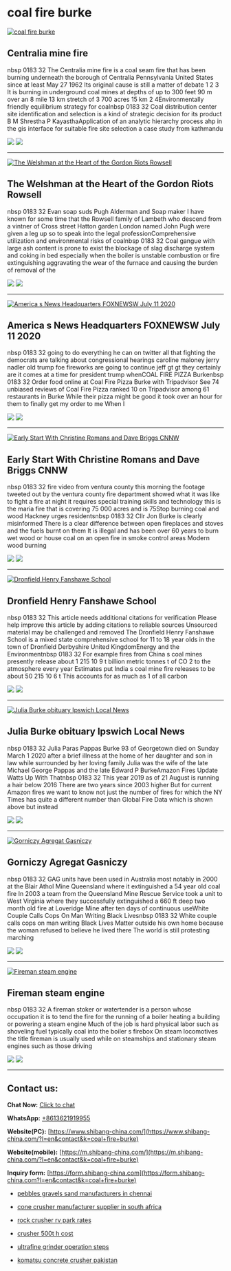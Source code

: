 # coal fire burke

<a href="https://swt.shibang-china.com/?l=en&img&k=coal+fire+burke" target="_blank">![coal fire burke](http://static.shibang-china.com/all-800x300/414.jpg)</a>

## Centralia mine fire
nbsp 0183 32 The Centralia mine fire is a coal seam fire that has been burning underneath the borough of Centralia Pennsylvania United States since at least May 27 1962 Its original cause is still a matter of debate 1 2 3 It is burning in underground coal mines at depths of up to 300 feet 90 m over an 8 mile 13 km stretch of 3 700 acres 15 km 2 4Environmentally friendly equilibrium strategy for coalnbsp 0183 32 Coal distribution center site identification and selection is a kind of strategic decision for its product B M Shrestha P KayasthaApplication of an analytic hierarchy process ahp in the gis interface for suitable fire site selection a case study from kathmandu


<a href="https://whatsapp.shibangsoft.com/WhatsApp.php" target="_blank" title="WhatsApp">![](http://static.shibang-china.com/icon/whatsapp.png)</a> <a href="https://swt.shibang-china.com/?l=en&icon&k=coal+fire+burke" target="_blank">![](http://static.shibang-china.com/icon/chat-en.png)</a>

---

<a href="https://swt.shibang-china.com/?l=en&img&k=coal+fire+burke" target="_blank">![The Welshman at the Heart of the Gordon Riots Rowsell](http://static.shibang-china.com/all-800x300/546.jpg)</a>

## The Welshman at the Heart of the Gordon Riots Rowsell
nbsp 0183 32 Evan soap suds Pugh Alderman and Soap maker I have known for some time that the Rowsell family of Lambeth who descend from a vintner of Cross street Hatton garden London named John Pugh were given a leg up so to speak into the legal professionComprehensive utilization and environmental risks of coalnbsp 0183 32 Coal gangue with large ash content is prone to exist the blockage of slag discharge system and coking in bed especially when the boiler is unstable combustion or fire extinguishing aggravating the wear of the furnace and causing the burden of removal of the


<a href="https://whatsapp.shibangsoft.com/WhatsApp.php" target="_blank" title="WhatsApp">![](http://static.shibang-china.com/icon/whatsapp.png)</a> <a href="https://swt.shibang-china.com/?l=en&icon&k=coal+fire+burke" target="_blank">![](http://static.shibang-china.com/icon/chat-en.png)</a>

---

<a href="https://swt.shibang-china.com/?l=en&img&k=coal+fire+burke" target="_blank">![America s News Headquarters FOXNEWSW July 11 2020](http://static.shibang-china.com/all-800x300/1094.jpg)</a>

## America s News Headquarters FOXNEWSW July 11 2020
nbsp 0183 32 going to do everything he can on twitter all that fighting the democrats are talking about congressional hearings caroline maloney jerry nadler old trump foe fireworks are going to continue jeff gt gt they certainly are it comes at a time for president trump whenCOAL FIRE PIZZA Burkenbsp 0183 32 Order food online at Coal Fire Pizza Burke with Tripadvisor See 74 unbiased reviews of Coal Fire Pizza ranked 10 on Tripadvisor among 61 restaurants in Burke While their pizza might be good it took over an hour for them to finally get my order to me When I


<a href="https://whatsapp.shibangsoft.com/WhatsApp.php" target="_blank" title="WhatsApp">![](http://static.shibang-china.com/icon/whatsapp.png)</a> <a href="https://swt.shibang-china.com/?l=en&icon&k=coal+fire+burke" target="_blank">![](http://static.shibang-china.com/icon/chat-en.png)</a>

---

<a href="https://swt.shibang-china.com/?l=en&img&k=coal+fire+burke" target="_blank">![Early Start With Christine Romans and Dave Briggs CNNW](http://static.shibang-china.com/all-800x300/353.jpg)</a>

## Early Start With Christine Romans and Dave Briggs CNNW
nbsp 0183 32 fire video from ventura county this morning the footage tweeted out by the ventura county fire department showed what it was like to fight a fire at night it requires special training skills and technology this is the maria fire that is covering 75 000 acres and is 75Stop burning coal and wood Hackney urges residentsnbsp 0183 32 Cllr Jon Burke is clearly misinformed There is a clear difference between open fireplaces and stoves and the fuels burnt on them It is illegal and has been over 60 years to burn wet wood or house coal on an open fire in smoke control areas Modern wood burning


<a href="https://whatsapp.shibangsoft.com/WhatsApp.php" target="_blank" title="WhatsApp">![](http://static.shibang-china.com/icon/whatsapp.png)</a> <a href="https://swt.shibang-china.com/?l=en&icon&k=coal+fire+burke" target="_blank">![](http://static.shibang-china.com/icon/chat-en.png)</a>

---

<a href="https://swt.shibang-china.com/?l=en&img&k=coal+fire+burke" target="_blank">![Dronfield Henry Fanshawe School](http://static.shibang-china.com/all-800x300/996.jpg)</a>

## Dronfield Henry Fanshawe School
nbsp 0183 32 This article needs additional citations for verification Please help improve this article by adding citations to reliable sources Unsourced material may be challenged and removed The Dronfield Henry Fanshawe School is a mixed state comprehensive school for 11 to 18 year olds in the town of Dronfield Derbyshire United KingdomEnergy and the Environmentnbsp 0183 32 For example fires from China s coal mines presently release about 1 215 10 9 t billion metric tonnes t of CO 2 to the atmosphere every year Estimates put India s coal mine fire releases to be about 50 215 10 6 t This accounts for as much as 1 of all carbon


<a href="https://whatsapp.shibangsoft.com/WhatsApp.php" target="_blank" title="WhatsApp">![](http://static.shibang-china.com/icon/whatsapp.png)</a> <a href="https://swt.shibang-china.com/?l=en&icon&k=coal+fire+burke" target="_blank">![](http://static.shibang-china.com/icon/chat-en.png)</a>

---

<a href="https://swt.shibang-china.com/?l=en&img&k=coal+fire+burke" target="_blank">![Julia Burke obituary Ipswich Local News](http://static.shibang-china.com/all-800x300/44.jpg)</a>

## Julia Burke obituary Ipswich Local News
nbsp 0183 32 Julia Paras Pappas Burke 93 of Georgetown died on Sunday March 1 2020 after a brief illness at the home of her daughter and son in law while surrounded by her loving family Julia was the wife of the late Michael George Pappas and the late Edward P BurkeAmazon Fires Update Watts Up With Thatnbsp 0183 32 This year 2019 as of 21 August is running a hair below 2016 There are two years since 2003 higher But for current Amazon fires we want to know not just the number of fires for which the NY Times has quite a different number than Global Fire Data which is shown above but instead


<a href="https://whatsapp.shibangsoft.com/WhatsApp.php" target="_blank" title="WhatsApp">![](http://static.shibang-china.com/icon/whatsapp.png)</a> <a href="https://swt.shibang-china.com/?l=en&icon&k=coal+fire+burke" target="_blank">![](http://static.shibang-china.com/icon/chat-en.png)</a>

---

<a href="https://swt.shibang-china.com/?l=en&img&k=coal+fire+burke" target="_blank">![Gorniczy Agregat Gasniczy](http://static.shibang-china.com/all-800x300/361.jpg)</a>

## Gorniczy Agregat Gasniczy
nbsp 0183 32 GAG units have been used in Australia most notably in 2000 at the Blair Athol Mine Queensland where it extinguished a 54 year old coal fire In 2003 a team from the Queensland Mine Rescue Service took a unit to West Virginia where they successfully extinguished a 660 ft deep two month old fire at Loveridge Mine after ten days of continuous useWhite Couple Calls Cops On Man Writing Black Livesnbsp 0183 32 White couple calls cops on man writing Black Lives Matter outside his own home because the woman refused to believe he lived there The world is still protesting marching


<a href="https://whatsapp.shibangsoft.com/WhatsApp.php" target="_blank" title="WhatsApp">![](http://static.shibang-china.com/icon/whatsapp.png)</a> <a href="https://swt.shibang-china.com/?l=en&icon&k=coal+fire+burke" target="_blank">![](http://static.shibang-china.com/icon/chat-en.png)</a>

---

<a href="https://swt.shibang-china.com/?l=en&img&k=coal+fire+burke" target="_blank">![Fireman steam engine](http://static.shibang-china.com/all-800x300/659.jpg)</a>

## Fireman steam engine
nbsp 0183 32 A fireman stoker or watertender is a person whose occupation it is to tend the fire for the running of a boiler heating a building or powering a steam engine Much of the job is hard physical labor such as shoveling fuel typically coal into the boiler s firebox On steam locomotives the title fireman is usually used while on steamships and stationary steam engines such as those driving

<a href="https://whatsapp.shibangsoft.com/WhatsApp.php" target="_blank" title="WhatsApp">![](http://static.shibang-china.com/icon/whatsapp.png)</a> <a href="https://swt.shibang-china.com/?l=en&icon&k=coal+fire+burke" target="_blank">![](http://static.shibang-china.com/icon/chat-en.png)</a>

---
## Contact us:

**Chat Now:** [Click to chat](https://swt.shibang-china.com?l=en&contact&k=coal+fire+burke)

**WhatsApp:**  [+8613621919955](https://whatsapp.shibangsoft.com/WhatsApp.php)

**Website(PC):** [https://www.shibang-china.com/](https://www.shibang-china.com/?l=en&contact&k=coal+fire+burke)

**Website(mobile):** [https://m.shibang-china.com/](https://m.shibang-china.com/?l=en&contact&k=coal+fire+burke)

**Inquiry form:** [https://form.shibang-china.com](https://form.shibang-china.com?l=en&contact&k=coal+fire+burke)

* [pebbles gravels sand manufacturers in chennai](../163/pebbles%20gravels%20sand%20manufacturers%20in%20chennai.md)

* [cone crusher manufacturer supplier in south africa](../164/cone%20crusher%20manufacturer%20supplier%20in%20south%20africa.md)

* [rock crusher rv park rates](../166/rock%20crusher%20rv%20park%20rates.md)

* [crusher 500t h cost](../168/crusher%20500t%20h%20cost.md)

* [ultrafine grinder operation steps](../163/ultrafine%20grinder%20operation%20steps.md)

* [komatsu concrete crusher pakistan](../166/komatsu%20concrete%20crusher%20pakistan.md)